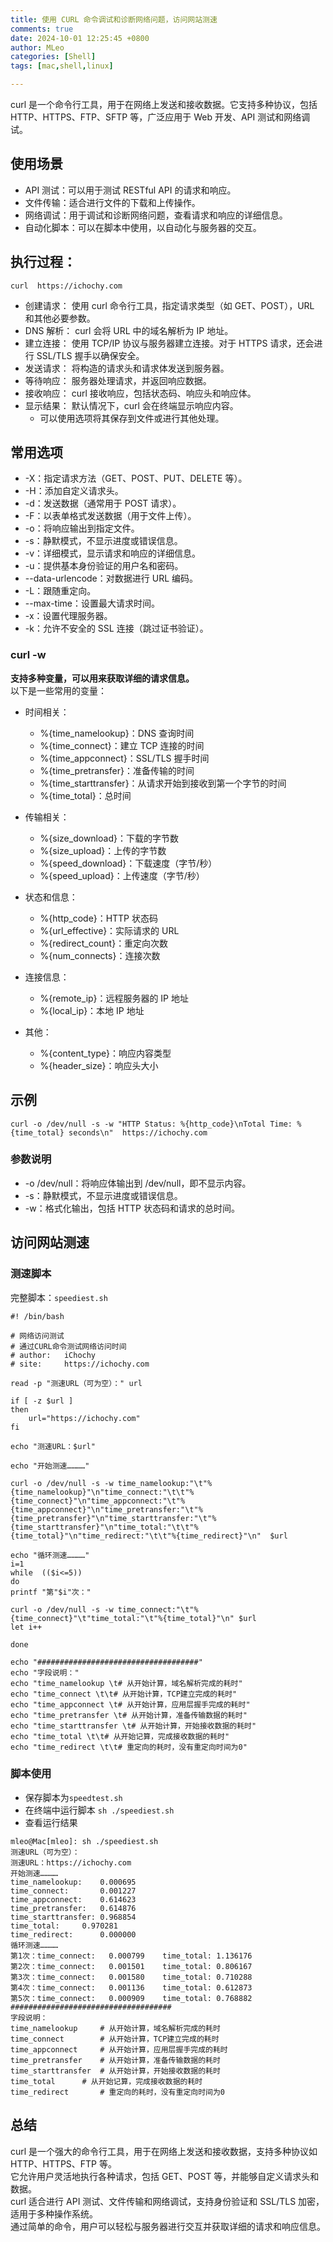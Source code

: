 ```yaml
---
title: 使用 CURL 命令调试和诊断网络问题，访问网站测速
comments: true
date: 2024-10-01 12:25:45 +0800
author: MLeo
categories: [Shell]
tags: [mac,shell,linux]

---
```


curl 是一个命令行工具，用于在网络上发送和接收数据。它支持多种协议，包括 HTTP、HTTPS、FTP、SFTP 等，广泛应用于 Web 开发、API 测试和网络调试。

## 使用场景
- API 测试：可以用于测试 RESTful API 的请求和响应。
- 文件传输：适合进行文件的下载和上传操作。
- 网络调试：用于调试和诊断网络问题，查看请求和响应的详细信息。
- 自动化脚本：可以在脚本中使用，以自动化与服务器的交互。

## 执行过程：
```shell
curl  https://ichochy.com
```
- 创建请求： 使用 curl 命令行工具，指定请求类型（如 GET、POST），URL 和其他必要参数。
- DNS 解析： curl 会将 URL 中的域名解析为 IP 地址。
- 建立连接： 使用 TCP/IP 协议与服务器建立连接。对于 HTTPS 请求，还会进行 SSL/TLS 握手以确保安全。
- 发送请求： 将构造的请求头和请求体发送到服务器。
- 等待响应： 服务器处理请求，并返回响应数据。
- 接收响应： curl 接收响应，包括状态码、响应头和响应体。
- 显示结果： 默认情况下，curl 会在终端显示响应内容。
  - 可以使用选项将其保存到文件或进行其他处理。

## 常用选项
- -X：指定请求方法（GET、POST、PUT、DELETE 等）。
- -H：添加自定义请求头。
- -d：发送数据（通常用于 POST 请求）。
- -F：以表单格式发送数据（用于文件上传）。
- -o：将响应输出到指定文件。
- -s：静默模式，不显示进度或错误信息。
- -v：详细模式，显示请求和响应的详细信息。
- -u：提供基本身份验证的用户名和密码。
- --data-urlencode：对数据进行 URL 编码。
- -L：跟随重定向。
- --max-time：设置最大请求时间。
- -x：设置代理服务器。
- -k：允许不安全的 SSL 连接（跳过证书验证）。

### curl -w 
**支持多种变量，可以用来获取详细的请求信息。**  
以下是一些常用的变量：  
- 时间相关：
    - %{time_namelookup}：DNS 查询时间
    - %{time_connect}：建立 TCP 连接的时间
    - %{time_appconnect}：SSL/TLS 握手时间
    - %{time_pretransfer}：准备传输的时间
    - %{time_starttransfer}：从请求开始到接收到第一个字节的时间
    - %{time_total}：总时间
- 传输相关：
    - %{size_download}：下载的字节数
    - %{size_upload}：上传的字节数
    - %{speed_download}：下载速度（字节/秒）
    - %{speed_upload}：上传速度（字节/秒）
 
- 状态和信息：
    - %{http_code}：HTTP 状态码
    - %{url_effective}：实际请求的 URL
    - %{redirect_count}：重定向次数
    - %{num_connects}：连接次数
- 连接信息：
    - %{remote_ip}：远程服务器的 IP 地址
    - %{local_ip}：本地 IP 地址
- 其他：
    - %{content_type}：响应内容类型
    - %{header_size}：响应头大小

 
## 示例
```shell
curl -o /dev/null -s -w "HTTP Status: %{http_code}\nTotal Time: %{time_total} seconds\n"  https://ichochy.com

```

### 参数说明
- -o /dev/null：将响应体输出到 /dev/null，即不显示内容。
- -s：静默模式，不显示进度或错误信息。
- -w：格式化输出，包括 HTTP 状态码和请求的总时间。


## 访问网站测速
### 测速脚本 
完整脚本：`speediest.sh`  

```shell
#! /bin/bash

# 网络访问测试
# 通过CURL命令测试网络访问时间
# author: 	iChochy
# site:		https://ichochy.com

read -p "测速URL（可为空）：" url

if [ -z $url ]
then
	url="https://ichochy.com"
fi

echo "测速URL：$url"

echo "开始测速…………"

curl -o /dev/null -s -w time_namelookup:"\t"%{time_namelookup}"\n"time_connect:"\t\t"%{time_connect}"\n"time_appconnect:"\t"%{time_appconnect}"\n"time_pretransfer:"\t"%{time_pretransfer}"\n"time_starttransfer:"\t"%{time_starttransfer}"\n"time_total:"\t\t"%{time_total}"\n"time_redirect:"\t\t"%{time_redirect}"\n"  $url

echo "循环测速…………"
i=1
while  (($i<=5))
do
printf "第"$i"次："

curl -o /dev/null -s -w time_connect:"\t"%{time_connect}"\t"time_total:"\t"%{time_total}"\n" $url 
let i++

done

echo "####################################"
echo "字段说明："
echo "time_namelookup \t# 从开始计算，域名解析完成的耗时"
echo "time_connect \t\t# 从开始计算，TCP建立完成的耗时"
echo "time_appconnect \t# 从开始计算，应用层握手完成的耗时"
echo "time_pretransfer \t# 从开始计算，准备传输数据的耗时"
echo "time_starttransfer \t# 从开始计算，开始接收数据的耗时"
echo "time_total \t\t# 从开始记算，完成接收数据的耗时"
echo "time_redirect \t\t# 重定向的耗时，没有重定向时间为0"

```

### 脚本使用
- 保存脚本为`speedtest.sh`
- 在终端中运行脚本 `sh ./speediest.sh`
- 查看运行结果

```shell
mleo@Mac[mleo]: sh ./speediest.sh
测速URL（可为空）：
测速URL：https://ichochy.com
开始测速…………
time_namelookup:	0.000695
time_connect:		0.001227
time_appconnect:	0.614623
time_pretransfer:	0.614876
time_starttransfer:	0.968854
time_total:		0.970281
time_redirect:		0.000000
循环测速…………
第1次：time_connect:	0.000799	time_total:	1.136176
第2次：time_connect:	0.001501	time_total:	0.806167
第3次：time_connect:	0.001580	time_total:	0.710288
第4次：time_connect:	0.001136	time_total:	0.612873
第5次：time_connect:	0.000909	time_total:	0.768882
####################################
字段说明：
time_namelookup 	# 从开始计算，域名解析完成的耗时
time_connect 		# 从开始计算，TCP建立完成的耗时
time_appconnect 	# 从开始计算，应用层握手完成的耗时
time_pretransfer 	# 从开始计算，准备传输数据的耗时
time_starttransfer 	# 从开始计算，开始接收数据的耗时
time_total 		# 从开始记算，完成接收数据的耗时
time_redirect 		# 重定向的耗时，没有重定向时间为0
```

## 总结
curl 是一个强大的命令行工具，用于在网络上发送和接收数据，支持多种协议如 HTTP、HTTPS、FTP 等。  
它允许用户灵活地执行各种请求，包括 GET、POST 等，并能够自定义请求头和数据。  
curl 适合进行 API 测试、文件传输和网络调试，支持身份验证和 SSL/TLS 加密，适用于多种操作系统。  
通过简单的命令，用户可以轻松与服务器进行交互并获取详细的请求和响应信息。  